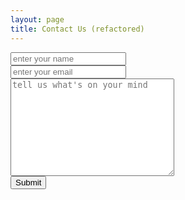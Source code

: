 ```yaml
---
layout: page
title: Contact Us (refactored)
---
```


<form action="https://app.99inbound.com/api/e/hlCaY6-O" method="POST" target="_blank">
<div style="position: absolute; left: -5000px;">
  <input type="checkbox" name="furry_almond_honeycomb_safe" value="1" tabindex="-1" autocomplete="no">
</div>
  <input type="text" name="name" placeholder="enter your name" required><br/>
  <input type="email" name="email" placeholder="enter your email" required><br/>
  <textarea name="message" placeholder="tell us what's on your mind" cols="30" rows="10"></textarea><br/>
  <button>Submit</button>
</form>
